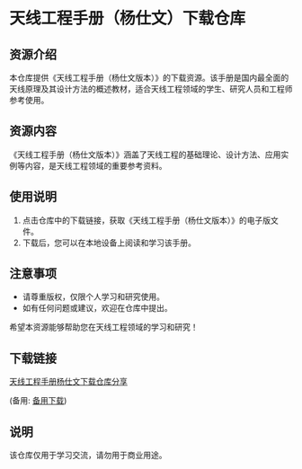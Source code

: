 # 天线工程手册（杨仕文）下载仓库

## 资源介绍

本仓库提供《天线工程手册（杨仕文版本）》的下载资源。该手册是国内最全面的天线原理及其设计方法的概述教材，适合天线工程领域的学生、研究人员和工程师参考使用。

## 资源内容

《天线工程手册（杨仕文版本）》涵盖了天线工程的基础理论、设计方法、应用实例等内容，是天线工程领域的重要参考资料。

## 使用说明

1. 点击仓库中的下载链接，获取《天线工程手册（杨仕文版本）》的电子版文件。
2. 下载后，您可以在本地设备上阅读和学习该手册。

## 注意事项

- 请尊重版权，仅限个人学习和研究使用。
- 如有任何问题或建议，欢迎在仓库中提出。

希望本资源能够帮助您在天线工程领域的学习和研究！

## 下载链接
[天线工程手册杨仕文下载仓库分享](https://pan.quark.cn/s/6855925185e2) 

(备用: [备用下载](https://pan.baidu.com/s/1xBFbJukRwajNicl1c2lhcg?pwd=1234))

## 说明

该仓库仅用于学习交流，请勿用于商业用途。
